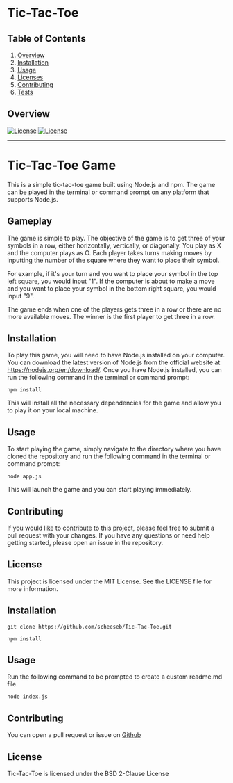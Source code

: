 # Tic-Tac-Toe

## Table of Contents

1. [Overview](#overview)
2. [Installation](#Installation)
3. [Usage](#Usage)
4. [Licenses](#Licenses)
5. [Contributing](#Contributing)
6. [Tests](#tests)

## Overview

[![License](https://img.shields.io/badge/License-Apache_2.0-blue.svg)](https://opensource.org/licenses/Apache-2.0)
[![License](https://img.shields.io/badge/License-BSD_2--Clause-orange.svg)](https://opensource.org/licenses/BSD-2-Clause)

---

# Tic-Tac-Toe Game

This is a simple tic-tac-toe game built using Node.js and npm. The game can be played in the terminal or command prompt on any platform that supports Node.js.

## Gameplay

The game is simple to play. The objective of the game is to get three of your symbols in a row, either horizontally, vertically, or diagonally. You play as X and the computer plays as O. Each player takes turns making moves by inputting the number of the square where they want to place their symbol.

For example, if it's your turn and you want to place your symbol in the top left square, you would input "1". If the computer is about to make a move and you want to place your symbol in the bottom right square, you would input "9".

The game ends when one of the players gets three in a row or there are no more available moves. The winner is the first player to get three in a row.

## Installation

To play this game, you will need to have Node.js installed on your computer. You can download the latest version of Node.js from the official website at <https://nodejs.org/en/download/>. Once you have Node.js installed, you can run the following command in the terminal or command prompt:

```
npm install
```

This will install all the necessary dependencies for the game and allow you to play it on your local machine.

## Usage

To start playing the game, simply navigate to the directory where you have cloned the repository and run the following command in the terminal or command prompt:

```
node app.js
```

This will launch the game and you can start playing immediately.

## Contributing

If you would like to contribute to this project, please feel free to submit a pull request with your changes. If you have any questions or need help getting started, please open an issue in the repository.

## License

This project is licensed under the MIT License. See the LICENSE file for more information.

## Installation

`git clone https://github.com/scheeseb/Tic-Tac-Toe.git`

`npm install`

## Usage

Run the following command to be prompted to create a custom readme.md file.

`node index.js`

## Contributing

You can open a pull request or issue on [Github](https://github.com/scheeseb/Tic-Tac-Toe)

## License

Tic-Tac-Toe is licensed under the BSD 2-Clause License
